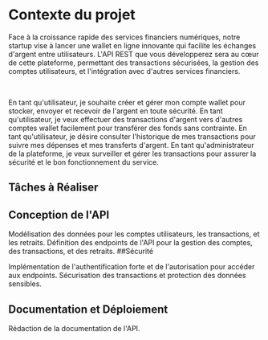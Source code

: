 # Contexte du projet
Face à la croissance rapide des services financiers numériques, notre startup vise à lancer une wallet en ligne innovante qui facilite les échanges d'argent entre utilisateurs. L'API REST que vous développerez sera au cœur de cette plateforme, permettant des transactions sécurisées, la gestion des comptes utilisateurs, et l'intégration avec d'autres services financiers.

​

En tant qu'utilisateur, je souhaite créer et gérer mon compte wallet pour stocker, envoyer et recevoir de l'argent en toute sécurité.
En tant qu'utilisateur, je veux effectuer des transactions d'argent vers d'autres comptes wallet facilement pour transférer des fonds sans contrainte.
En tant qu'utilisateur, je désire consulter l'historique de mes transactions pour suivre mes dépenses et mes transferts d'argent.
En tant qu'administrateur de la plateforme, je veux surveiller et gérer les transactions pour assurer la sécurité et le bon fonctionnement du service.
​

## Tâches à Réaliser

## Conception de l'API

Modélisation des données pour les comptes utilisateurs, les transactions, et les retraits.
Définition des endpoints de l'API pour la gestion des comptes, des transactions, et des retraits.
##Sécurité

Implémentation de l'authentification forte et de l'autorisation pour accéder aux endpoints.
Sécurisation des transactions et protection des données sensibles.
## Documentation et Déploiement

Rédaction de la documentation de l'API.